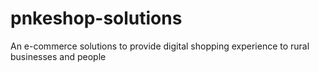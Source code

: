 # pnkeshop-solutions
An e-commerce solutions to provide digital shopping experience to rural businesses and people
